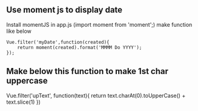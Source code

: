 Use moment js to display date
-----------------------------

Install momentJS
in app.js (import moment from 'moment';)
make function like below

    Vue.filter('myDate',function(created){
        return moment(created).format('MMMM Do YYYY');
    });

Make below this function to make 1st char uppercase
---------------------------------------------------

Vue.filter('upText', function(text){
    return text.charAt(0).toUpperCase() + text.slice(1)
})
